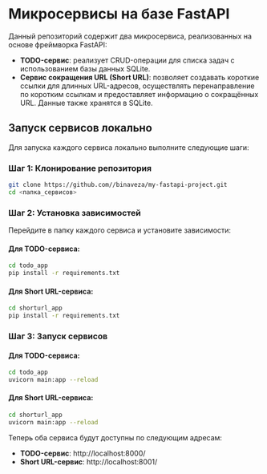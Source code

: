 # Микросервисы на базе FastAPI

Данный репозиторий содержит два микросервиса, реализованных на основе фреймворка FastAPI:

- **TODO-сервис**: реализует CRUD-операции для списка задач с использованием базы данных SQLite.
- **Сервис сокращения URL (Short URL)**: позволяет создавать короткие ссылки для длинных URL-адресов, осуществлять перенаправление по коротким ссылкам и предоставляет информацию о сокращённых URL. Данные также хранятся в SQLite.

## Запуск сервисов локально

Для запуска каждого сервиса локально выполните следующие шаги:

### Шаг 1: Клонирование репозитория

```bash
git clone https://github.com//binaveza/my-fastapi-project.git
cd <папка_сервисов>
```

### Шаг 2: Установка зависимостей

Перейдите в папку каждого сервиса и установите зависимости:

#### Для TODO-сервиса:

```bash
cd todo_app
pip install -r requirements.txt
```

#### Для Short URL-сервиса:
```bash
cd shorturl_app
pip install -r requirements.txt
```
### Шаг 3: Запуск сервисов

#### Для TODO-сервиса:

```bash
cd todo_app
uvicorn main:app --reload
```

#### Для Short URL-сервиса:
```bash
cd shorturl_app
uvicorn main:app --reload
```
Теперь оба сервиса будут доступны по следующим адресам:

- **TODO-сервис**: http://localhost:8000/
- **Short URL-сервис**: http://localhost:8001/

